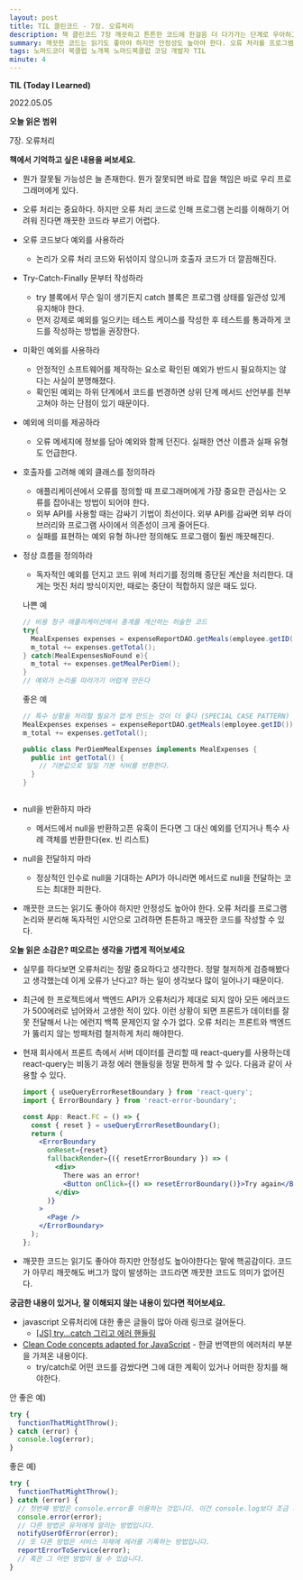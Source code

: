 ```yaml
---
layout: post
title: TIL 클린코드 - 7장. 오류처리
description: 책 클린코드 7장 깨끗하고 튼튼한 코드에 한걸음 더 다가가는 단계로 우아하고 고상하게 오류를 처리하는 기법과 고려 사항을 소개
summary: 깨끗한 코드는 읽기도 좋아야 하지만 안정성도 높아야 한다. 오류 처리를 프로그램 논리와 분리해 독자적인 시안으로 고려하면 튼튼하고 깨끗한 코드를 작성할 수 있다.
tags: 노마드코더 북클럽 노개북 노마드북클럽 코딩 개발자 TIL
minute: 4
---
```


**TIL (Today I Learned)**

2022.05.05

**오늘 읽은 범위**

7장. 오류처리

**책에서 기억하고 싶은 내용을 써보세요.**

- 뭔가 잘못될 가능성은 늘 존재한다. 뭔가 잘못되면 바로 잡을 책임은 바로 우리 프로그래머에게 있다.
- 오류 처리는 중요하다. 하지만 오류 처리 코드로 인해 프로그램 논리를 이해하기 어려워 진다면 깨끗한 코드라 부르기 어렵다.
- 오류 코드보다 예외를 사용하라
  - 논리가 오류 처리 코드와 뒤섞이지 않으니까 호출자 코드가 더 깔끔해진다.
- Try-Catch-Finally 문부터 작성하라
  - try 블록에서 무슨 일이 생기든지 catch 블록은 프로그램 상태를 일관성 있게 유지해야 한다.
  - 먼저 강제로 예외를 일으키는 테스트 케이스를 작성한 후 테스트를 통과하게 코드를 작성하는 방법을 권장한다.
- 미확인 예외를 사용하라
  - 안정적인 소프트웨어를 제작하는 요소로 확인된 예외가 반드시 필요하지는 않다는 사실이 분명해졌다.
  - 확인된 예외는 하위 단계에서 코드를 번경하면 상위 단계 메서드 선언부를 전부 고쳐야 하는 단점이 있기 때문이다.
- 예외에 의미를 제공하라
  - 오류 메세지에 정보를 담아 예외와 함께 던진다. 실패한 연산 이름과 실패 유형도 언급한다.
- 호출자를 고려해 예외 클래스를 정의하라
  - 애플리케이션에서 오류를 정의할 때 프로그래머에게 가장 중요한 관심사는 오류를 잡아내는 방법이 되어야 한다.
  - 외부 API를 사용할 때는 감싸기 기법이 최선이다. 외부 API를 감싸면 외부 라이브러리와 프로그램 사이에서 의존성이 크게 줄어든다.
  - 실패를 표현하는 예외 유형 하나만 정의해도 프로그램이 훨씬 깨끗해진다.
- 정상 흐름을 정의하라

  - 독자적인 예외를 던지고 코드 위에 처리기를 정의해 중단된 계산을 처리한다. 대게는 멋진 처리 방식이지만, 때로는 중단이 적합하지 않은 때도 있다.

  나쁜 예

  ```java
  // 비용 청구 애플리케이션에서 총계를 계산하는 허술한 코드
  try{
    MealExpenses expenses = expenseReportDAO.getMeals(employee.getID());
    m_total += expenses.getTotal();
  } catch(MealExpensesNoFound e){
    m_total += expenses.getMealPerDiem();
  }
  // 예외가 논리를 따라가기 어렵게 만든다
  ```

  좋은 예

  ```java
  // 특수 상황을 처리할 필요가 없게 만드는 것이 더 좋다 (SPECIAL CASE PATTERN)
  MealExpenses expenses = expenseReportDAO.getMeals(employee.getID());
  m_total += expenses.getTotal();

  public class PerDiemMealExpenses implements MealExpenses {
    public int getTotal() {
      // 기본값으로 일일 기본 식비를 반환한다.
    }
  }
  ```

  ```

  ```

- null을 반환하지 마라
  - 메서드에서 null을 반환하고픈 유혹이 든다면 그 대신 예외를 던지거나 특수 사례 객체를 반환한다(ex. 빈 리스트)
- null을 전달하지 마라
  - 정상적인 인수로 null을 기대하는 API가 아니라면 메서드로 null을 전달하는 코드는 최대한 피한다.
- 깨끗한 코드는 읽기도 좋아야 하지만 안정성도 높아야 한다. 오류 처리를 프로그램 논리와 분리해 독자적인 시안으로 고려하면 튼튼하고 깨끗한 코드를 작성할 수 있다.

**오늘 읽은 소감은? 떠오르는 생각을 가볍게 적어보세요**

- 실무를 하다보면 오류처리는 정말 중요하다고 생각한다. 정말 철저하게 검증해봤다고 생각했는데 이게 오류가 난다고? 하는 일이 생각보다 많이 일어나기 때문이다.
- 최근에 한 프로젝트에서 백엔드 API가 오류처리가 제대로 되지 않아 모든 에러코드가 500에러로 넘어와서 고생한 적이 있다. 이런 상황이 되면 프론트가 데이터를 잘못 전달해서 나는 에런지 백쪽 문제인지 알 수가 없다. 오류 처리는 프론트와 백엔드가 뚫리지 않는 방패처럼 철저하게 처리 해야한다.
- 현재 회사에서 프론트 측에서 서버 데이터를 관리할 때 react-query를 사용하는데 react-query는 비동기 과정 에러 핸들링을 정말 편하게 할 수 있다. 다음과 같이 사용할 수 있다.

  ```jsx
  import { useQueryErrorResetBoundary } from 'react-query';
  import { ErrorBoundary } from 'react-error-boundary';

  const App: React.FC = () => {
    const { reset } = useQueryErrorResetBoundary();
    return (
      <ErrorBoundary
        onReset={reset}
        fallbackRender={({ resetErrorBoundary }) => (
          <div>
            There was an error!
            <Button onClick={() => resetErrorBoundary()}>Try again</Button>
          </div>
        )}
      >
        <Page />
      </ErrorBoundary>
    );
  };
  ```

- 깨끗한 코드는 읽기도 좋아야 하지만 안정성도 높아야한다는 말에 핵공감이다. 코드가 아무리 깨끗해도 버그가 많이 발생하는 코드라면 깨끗한 코드도 의미가 없어진다.

**궁금한 내용이 있거나, 잘 이해되지 않는 내용이 있다면 적어보세요.**

- javascript 오류처리에 대한 좋은 글들이 많아 아래 링크로 걸어둔다.
  - [[JS] try...catch 그리고 에러 핸들링](https://soobakba.tistory.com/43)
- [Clean Code concepts adapted for JavaScript](https://github.com/qkraudghgh/clean-code-javascript-ko#%EC%97%90%EB%9F%AC-%EC%B2%98%EB%A6%ACerror-handling) - 한글 번역판의 에러처리 부분을 가져온 내용이다.
  - try/catch로 어떤 코드를 감쌌다면 그에 대한 계획이 있거나 어떠한 장치를 해야한다.

안 좋은 예)

```jsx
try {
  functionThatMightThrow();
} catch (error) {
  console.log(error);
}
```

좋은 예)

```jsx
try {
  functionThatMightThrow();
} catch (error) {
  // 첫번째 방법은 console.error를 이용하는 것입니다. 이건 console.log보다 조금 더 알아채기 쉽습니다.
  console.error(error);
  // 다른 방법은 유저에게 알리는 방법입니다.
  notifyUserOfError(error);
  // 또 다른 방법은 서비스 자체에 에러를 기록하는 방법입니다.
  reportErrorToService(error);
  // 혹은 그 어떤 방법이 될 수 있습니다.
}
```
